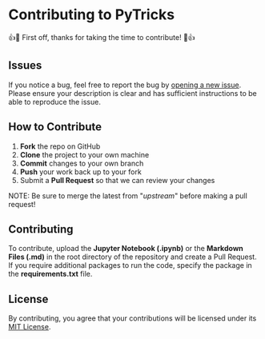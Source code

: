 # Contributing to PyTricks

:+1::tada: First off, thanks for taking the time to contribute! :tada::+1:

## Issues

If you notice a bug, feel free to report the bug by [opening a new issue](https://github.com/jimit105/pytricks/issues/new). Please ensure your description is clear and has sufficient instructions to be able to reproduce the issue.

## How to Contribute

1. **Fork** the repo on GitHub
2. **Clone** the project to your own machine
3. **Commit** changes to your own branch
4. **Push** your work back up to your fork
5. Submit a **Pull Request** so that we can review your changes

NOTE: Be sure to merge the latest from "_upstream_" before making a pull request!

## Contributing

To contribute, upload the **Jupyter Notebook (.ipynb)** or the **Markdown Files (.md)** in the root directory of the repository and create a Pull Request.  
If you require additional packages to run the code, specify the package in the **requirements.txt** file.

## License

By contributing, you agree that your contributions will be licensed under its [MIT License](https://github.com/jimit105/pytricks/blob/master/LICENSE).

